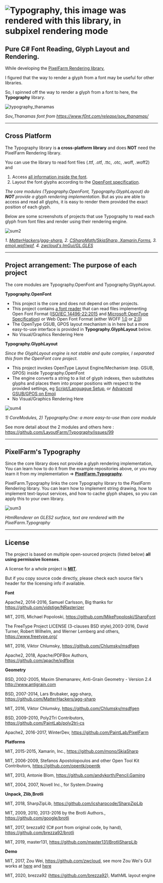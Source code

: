 ![Typography, this image was rendered with this library, in subpixel rendering mode](https://user-images.githubusercontent.com/7447159/31848163-cc9e00fe-b655-11e7-8a40-69258e440c7a.png)
===========

Pure C# Font Reading, Glyph Layout and Rendering.
---

While developing the [PixelFarm Rendering library](https://github.com/PaintLab/PixelFarm),

I figured that the way to render a glyph from a font may be useful for other libraries.

So, I spinned off the way to render a glyph from a font to here, the **Typography** library.



![typography_thanamas](https://user-images.githubusercontent.com/7447159/44314099-d4357180-a43e-11e8-95c3-56894bfea1e4.png)

_Sov_Thanamas font from https://www.f0nt.com/release/sov_thanamas/_
 
---
Cross Platform
---

The Typography library is **a cross-platform library** and does **NOT** need the PixelFarm Rendering library.

You can use the library to read font files (.ttf, .otf, .ttc, .otc, .woff, .woff2) and

1) Access [all information inside the font](Typography.OpenFont/Typeface.cs). 
2) Layout the font glyphs according to the [OpenFont specification](http://www.iso.org/iso/home/store/catalogue_ics/catalogue_detail_ics.htm?csnumber=66391).

_The core modules (Typography.OpenFont, Typography.GlyphLayout) do **NOT** provide a glyph rendering implementation_. 
But as you are able to access and read all glyphs, it is easy to render them provided the exact position of each glyph.

Below are some screenshots of projects that use Typography to read each glyph
from font files and render using their rendering engine.

![sum2](https://user-images.githubusercontent.com/7447159/78152244-bc6bff00-7463-11ea-847f-138e4ee3c7ff.png) 

_1. [MatterHackers](https://github.com/MatterHackers/MatterControl)/[agg-sharp](https://github.com/MatterHackers/agg-sharp), 2. [CSharpMath/SkiaSharp, Xamarin.Forms](https://github.com/verybadcat/CSharpMath), 3. [emoji.wpf/wpf](https://github.com/samhocevar/emoji.wpf),
4. [zwcloud's ImGui/GL,GLES](https://github.com/zwcloud/ImGui)_

---
Project arrangement: The purpose of each project
---

The core modules are Typography.OpenFont and Typography.GlyphLayout.
 
**Typography.OpenFont**

- This project is the core and does not depend on other projects.
- This project contains [a font reader](Typography.OpenFont/OpenFontReader.cs) that can read files implementing Open Font Format
  ([ISO/IEC 14496-22:2015](http://www.iso.org/iso/home/store/catalogue_ics/catalogue_detail_ics.htm?csnumber=66391) and [Microsoft OpenType Specification](https://www.microsoft.com/en-us/Typography/OpenTypeSpecification.aspx))
  or Web Open Font Format (either WOFF [1.0](https://www.w3.org/TR/2012/REC-WOFF-20121213/) or [2.0](https://www.w3.org/TR/WOFF2/))
- The OpenType GSUB, GPOS layout mechanism is in here but a more easy-to-use interface is provided in **Typography.GlyphLayout** below.
- No Visual/Graphics Rendering Here


**Typography.GlyphLayout**

_Since the GlyphLayout engine is not stable and quite complex, 
I separated this from the OpenFont core project._

- This project invokes OpenType Layout Engine/Mechanism (esp. GSUB, GPOS) inside Typography.OpenFont
- The engine converts a string to a list of glyph indexes, then substitutes glyphs
   and places them into proper positions with respect to the provided settings,
      eg [Script/Languague Setup](https://github.com/LayoutFarm/Typography/issues/82), 
           or [Advanced GSUB/GPOS on Emoji](https://github.com/LayoutFarm/Typography/issues/18)
- No Visual/Graphics Rendering Here

![sum4](https://user-images.githubusercontent.com/7447159/78161684-09ee6900-7470-11ea-9649-285c38a19079.png)

_1) CoreModules, 2) Typography.One: a more easy-to-use than core module_

See more detail about the 2 modules and others here : https://github.com/LayoutFarm/Typography/issues/99

---
PixelFarm's Typography
---

Since the core library does not provide a glyph rendering implementation, You can learn
how to do it from the example repositories above, or you may learn it from my 
implementation => [**PixelFarm.Typography**](PixelFarm.Typography).

PixelFarm.Typography links the core Typography library to the _PixelFarm_ Rendering library.
You can learn how to implement string drawing, how to implement text-layout services, and how to cache glyph shapes, so you can apply this to your own library.

![sum3](https://user-images.githubusercontent.com/7447159/78159669-10c7ac80-746d-11ea-9f22-4aee4d7f3807.png)

_HtmlRenderer on GLES2 surface, text are rendered with the PixelFarm.Typography_

-----------
License
-----------

The project is based on multiple open-sourced projects (listed below) **all using permissive licenses**.

A license for a whole project is [**MIT**](https://opensource.org/licenses/MIT).

But if you copy source code directly, please check each source file's header for the licensing info if available.

 
**Font** 

Apache2, 2014-2016, Samuel Carlsson, Big thanks for https://github.com/vidstige/NRasterizer

MIT, 2015, Michael Popoloski, https://github.com/MikePopoloski/SharpFont

The FreeType Project LICENSE (3-clauses BSD style),2003-2016, David Turner, Robert Wilhelm, and Werner Lemberg and others, https://www.freetype.org/

MIT, 2016, Viktor Chlumsky, https://github.com/Chlumsky/msdfgen

Apache2, 2018, Apache/PDFBox Authors,  https://github.com/apache/pdfbox

**Geometry**

BSD, 2002-2005, Maxim Shemanarev, Anti-Grain Geometry - Version 2.4 http://www.antigrain.com

BSD, 2007-2014, Lars Brubaker, agg-sharp, https://github.com/MatterHackers/agg-sharp 

MIT, 2016, Viktor Chlumsky, https://github.com/Chlumsky/msdfgen

BSD, 2009-2010, Poly2Tri Contributors, https://github.com/PaintLab/poly2tri-cs

Apache2, 2016-2017, WinterDev, https://github.com/PaintLab/PixelFarm

**Platforms**

MIT, 2015-2015, Xamarin, Inc., https://github.com/mono/SkiaSharp

MIT, 2006-2009,  Stefanos Apostolopoulos and other Open Tool Kit Contributors, https://github.com/opentk/opentk

MIT, 2013, Antonie Blom, https://github.com/andykorth/Pencil.Gaming

MIT, 2004, 2007, Novell Inc., for System.Drawing 

**Unpack, Zlib,Brotli**

MIT, 2018, SharpZipLib, https://github.com/icsharpcode/SharpZipLib 

MIT, 2009, 2010, 2013-2016 by the Brotli Authors., https://github.com/google/brotli

MIT, 2017, brezza92 (C# port from original code, by hand), https://github.com/brezza92/brotli

MIT, 2019, master131, https://github.com/master131/BrotliSharpLib

**Demo**

MIT, 2017, Zou Wei, https://github.com/zwcloud, see more Zou Wei's GUI works at [here](https://zwcloud.net/#project/imgui) and [here](https://github.com/zwcloud/ImGui)

MIT, 2020, brezza92 (https://github.com/brezza92), MathML layout engine
